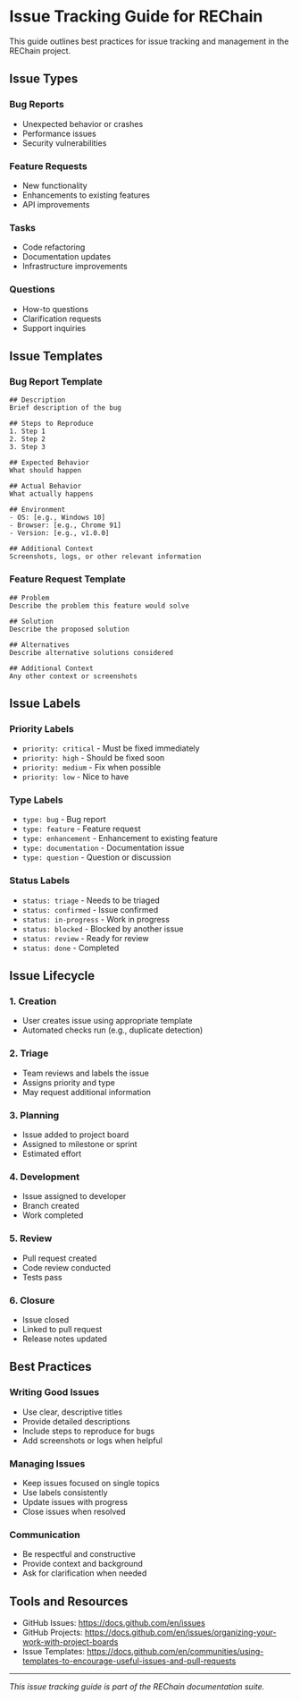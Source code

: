 # Issue Tracking Guide for REChain

This guide outlines best practices for issue tracking and management in the REChain project.

## Issue Types

### Bug Reports
- Unexpected behavior or crashes
- Performance issues
- Security vulnerabilities

### Feature Requests
- New functionality
- Enhancements to existing features
- API improvements

### Tasks
- Code refactoring
- Documentation updates
- Infrastructure improvements

### Questions
- How-to questions
- Clarification requests
- Support inquiries

## Issue Templates

### Bug Report Template
```
## Description
Brief description of the bug

## Steps to Reproduce
1. Step 1
2. Step 2
3. Step 3

## Expected Behavior
What should happen

## Actual Behavior
What actually happens

## Environment
- OS: [e.g., Windows 10]
- Browser: [e.g., Chrome 91]
- Version: [e.g., v1.0.0]

## Additional Context
Screenshots, logs, or other relevant information
```

### Feature Request Template
```
## Problem
Describe the problem this feature would solve

## Solution
Describe the proposed solution

## Alternatives
Describe alternative solutions considered

## Additional Context
Any other context or screenshots
```

## Issue Labels

### Priority Labels
- `priority: critical` - Must be fixed immediately
- `priority: high` - Should be fixed soon
- `priority: medium` - Fix when possible
- `priority: low` - Nice to have

### Type Labels
- `type: bug` - Bug report
- `type: feature` - Feature request
- `type: enhancement` - Enhancement to existing feature
- `type: documentation` - Documentation issue
- `type: question` - Question or discussion

### Status Labels
- `status: triage` - Needs to be triaged
- `status: confirmed` - Issue confirmed
- `status: in-progress` - Work in progress
- `status: blocked` - Blocked by another issue
- `status: review` - Ready for review
- `status: done` - Completed

## Issue Lifecycle

### 1. Creation
- User creates issue using appropriate template
- Automated checks run (e.g., duplicate detection)

### 2. Triage
- Team reviews and labels the issue
- Assigns priority and type
- May request additional information

### 3. Planning
- Issue added to project board
- Assigned to milestone or sprint
- Estimated effort

### 4. Development
- Issue assigned to developer
- Branch created
- Work completed

### 5. Review
- Pull request created
- Code review conducted
- Tests pass

### 6. Closure
- Issue closed
- Linked to pull request
- Release notes updated

## Best Practices

### Writing Good Issues
- Use clear, descriptive titles
- Provide detailed descriptions
- Include steps to reproduce for bugs
- Add screenshots or logs when helpful

### Managing Issues
- Keep issues focused on single topics
- Use labels consistently
- Update issues with progress
- Close issues when resolved

### Communication
- Be respectful and constructive
- Provide context and background
- Ask for clarification when needed

## Tools and Resources

- GitHub Issues: https://docs.github.com/en/issues
- GitHub Projects: https://docs.github.com/en/issues/organizing-your-work-with-project-boards
- Issue Templates: https://docs.github.com/en/communities/using-templates-to-encourage-useful-issues-and-pull-requests

---

*This issue tracking guide is part of the REChain documentation suite.*
